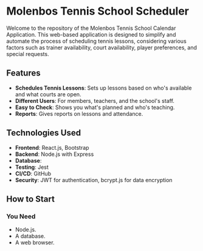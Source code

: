 # Molenbos Tennis School Scheduler

Welcome to the repository of the Molenbos Tennis School Calendar Application. This web-based application is designed to simplify and automate the process of scheduling tennis lessons, considering various factors such as trainer availability, court availability, player preferences, and special requests.

## Features

- **Schedules Tennis Lessons**: Sets up lessons based on who's available and what courts are open.
- **Different Users**: For members, teachers, and the school's staff.
- **Easy to Check**: Shows you what's planned and who's teaching.
- **Reports**: Gives reports on lessons and attendance.

## Technologies Used

- **Frontend**: React.js, Bootstrap
- **Backend**: Node.js with Express
- **Database**: 
- **Testing**: Jest
- **CI/CD**: GitHub 
- **Security**: JWT for authentication, bcrypt.js for data encryption

## How to Start

### You Need

- Node.js.
- A database.
- A web browser.
